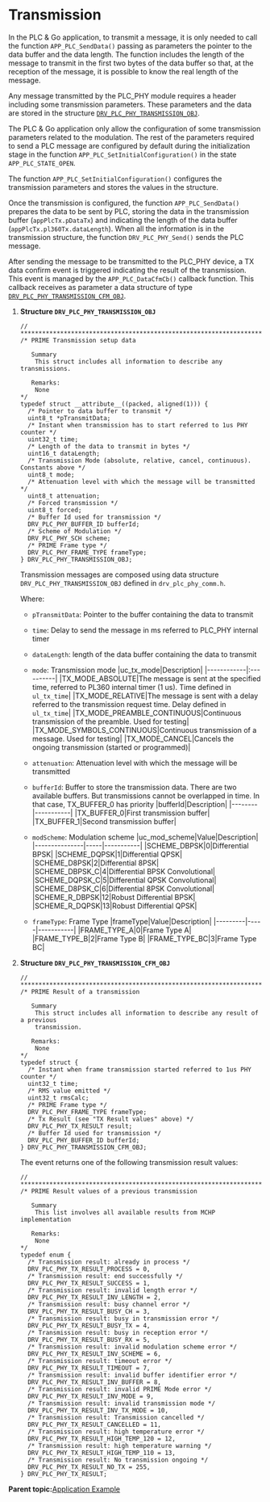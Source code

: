 # Transmission

In the PLC & Go application, to transmit a message, it is only needed to call the function `APP_PLC_SendData()` passing as parameters the pointer to the data buffer and the data length. The function includes the length of the message to transmit in the first two bytes of the data buffer so that, at the reception of the message, it is possible to know the real length of the message.

Any message transmitted by the PLC\_PHY module requires a header including some transmission parameters. These parameters and the data are stored in the structure [`DRV_PLC_PHY_TRANSMISSION_OBJ`](#GUID-FD496811-F1AF-4D56-81F4-814F66EAEB58).

The PLC & Go application only allow the configuration of some transmission parameters related to the modulation. The rest of the parameters required to send a PLC message are configured by default during the initialization stage in the function `APP_PLC_SetInitialConfiguration()` in the state `APP_PLC_STATE_OPEN`.

The function `APP_PLC_SetInitialConfiguration()` configures the transmission parameters and stores the values in the structure.

Once the transmission is configured, the function `APP_PLC_SendData()` prepares the data to be sent by PLC, storing the data in the transmission buffer \(`appPlcTx.pDataTx`\) and indicating the length of the data buffer \(`appPlcTx.pl360Tx.dataLength`\). When all the information is in the transmission structure, the function `DRV_PLC_PHY_Send()` sends the PLC message.

After sending the message to be transmitted to the PLC\_PHY device, a TX data confirm event is triggered indicating the result of the transmission. This event is managed by the `APP_PLC_DataCfmCb()` callback function. This callback receives as parameter a data structure of type [`DRV_PLC_PHY_TRANSMISSION_CFM_OBJ`](#GUID-5FBF00EB-BA0A-4BB9-A15C-21A80FC044E4).

1.  **Structure `DRV_PLC_PHY_TRANSMISSION_OBJ`**

    ``` {#CODEBLOCK_KG3_4ZS_CTB}
    // *****************************************************************************
    /* PRIME Transmission setup data
    
       Summary
        This struct includes all information to describe any transmissions.
    
       Remarks:
        None
    */
    typedef struct __attribute__((packed, aligned(1))) {
      /* Pointer to data buffer to transmit */
      uint8_t *pTransmitData;
      /* Instant when transmission has to start referred to 1us PHY counter */
      uint32_t time;
      /* Length of the data to transmit in bytes */
      uint16_t dataLength;
      /* Transmission Mode (absolute, relative, cancel, continuous). Constants above */
      uint8_t mode;
      /* Attenuation level with which the message will be transmitted */
      uint8_t attenuation;
      /* Forced transmission */
      uint8_t forced;
      /* Buffer Id used for transmission */
      DRV_PLC_PHY_BUFFER_ID bufferId;
      /* Scheme of Modulation */
      DRV_PLC_PHY_SCH scheme;
      /* PRIME Frame type */
      DRV_PLC_PHY_FRAME_TYPE frameType;
    } DRV_PLC_PHY_TRANSMISSION_OBJ;
    ```

    Transmission messages are composed using data structure `DRV_PLC_PHY_TRANSMISSION_OBJ` defined in `drv_plc_phy_comm.h`.

    Where:

    -   `pTransmitData`: Pointer to the buffer containing the data to transmit
    -   `time`: Delay to send the message in ms referred to PLC\_PHY internal timer
    -   `dataLength`: length of the data buffer containing the data to transmit
    -   `mode`: Transmission mode
    |uc\_tx\_mode|Description|
    |------------|:----------|
    |TX\_MODE\_ABSOLUTE|The message is sent at the specified time, referred to PL360 internal timer \(1 us\). Time defined in `ul_tx_time`|
    |TX\_MODE\_RELATIVE|The message is sent with a delay referred to the transmission request time. Delay defined in `ul_tx_time`|
    |TX\_MODE\_PREAMBLE\_CONTINUOUS|Continuous transmission of the preamble. Used for testing|
    |TX\_MODE\_SYMBOLS\_CONTINUOUS|Continuous transmission of a message. Used for testing|
    |TX\_MODE\_CANCEL|Cancels the ongoing transmission \(started or programmed\)|

    -   `attenuation`: Attenuation level with which the message will be transmitted
    -   `bufferId`: Buffer to store the transmission data. There are two available buffers. But transmissions cannot be overlapped in time. In that case, TX\_BUFFER\_0 has priority
    |bufferId|Description|
    |--------|-----------|
    |TX\_BUFFER\_0|First transmission buffer|
    |TX\_BUFFER\_1|Second transmission buffer|

    -   `modScheme`: Modulation scheme
    |uc\_mod\_scheme|Value|Description|
    |---------------|-----|-----------|
    |SCHEME\_DBPSK|0|Differential BPSK|
    |SCHEME\_DQPSK|1|Differential QPSK|
    |SCHEME\_D8PSK|2|Differential 8PSK|
    |SCHEME\_DBPSK\_C|4|Differential BPSK Convolutional|
    |SCHEME\_DQPSK\_C|5|Differential QPSK Convolutional|
    |SCHEME\_D8PSK\_C|6|Differential 8PSK Convolutional|
    |SCHEME\_R\_DBPSK|12|Robust Differential BPSK|
    |SCHEME\_R\_DQPSK|13|Robust Differential QPSK|

    -   `frameType`: Frame Type
    |frameType|Value|Description|
    |---------|-----|-----------|
    |FRAME\_TYPE\_A|0|Frame Type A|
    |FRAME\_TYPE\_B|2|Frame Type B|
    |FRAME\_TYPE\_BC|3|Frame Type BC|

2.  **Structure `DRV_PLC_PHY_TRANSMISSION_CFM_OBJ`**

    ``` {#CODEBLOCK_MG3_4ZS_CTB}
    // *****************************************************************************
    /* PRIME Result of a transmission
    
       Summary
        This struct includes all information to describe any result of a previous 
        transmission.
    
       Remarks:
        None
    */
    typedef struct {
      /* Instant when frame transmission started referred to 1us PHY counter */
      uint32_t time;
      /* RMS value emitted */
      uint32_t rmsCalc;
      /* PRIME Frame type */
      DRV_PLC_PHY_FRAME_TYPE frameType;
      /* Tx Result (see "TX Result values" above) */
      DRV_PLC_PHY_TX_RESULT result;
      /* Buffer Id used for transmission */
      DRV_PLC_PHY_BUFFER_ID bufferId;
    } DRV_PLC_PHY_TRANSMISSION_CFM_OBJ;
    ```

    The event returns one of the following transmission result values:

    ``` {#CODEBLOCK_NG3_4ZS_CTB}
    // *****************************************************************************
    /* PRIME Result values of a previous transmission
    
       Summary
        This list involves all available results from MCHP implementation
    
       Remarks:
        None
    */
    typedef enum {
      /* Transmission result: already in process */
      DRV_PLC_PHY_TX_RESULT_PROCESS = 0,
      /* Transmission result: end successfully */
      DRV_PLC_PHY_TX_RESULT_SUCCESS = 1,
      /* Transmission result: invalid length error */
      DRV_PLC_PHY_TX_RESULT_INV_LENGTH = 2,
      /* Transmission result: busy channel error */
      DRV_PLC_PHY_TX_RESULT_BUSY_CH = 3,
      /* Transmission result: busy in transmission error */
      DRV_PLC_PHY_TX_RESULT_BUSY_TX = 4,
      /* Transmission result: busy in reception error */
      DRV_PLC_PHY_TX_RESULT_BUSY_RX = 5,
      /* Transmission result: invalid modulation scheme error */
      DRV_PLC_PHY_TX_RESULT_INV_SCHEME = 6,
      /* Transmission result: timeout error */
      DRV_PLC_PHY_TX_RESULT_TIMEOUT = 7,
      /* Transmission result: invalid buffer identifier error */
      DRV_PLC_PHY_TX_RESULT_INV_BUFFER = 8,
      /* Transmission result: invalid PRIME Mode error */
      DRV_PLC_PHY_TX_RESULT_INV_MODE = 9,
      /* Transmission result: invalid transmission mode */
      DRV_PLC_PHY_TX_RESULT_INV_TX_MODE = 10,
      /* Transmission result: Transmission cancelled */
      DRV_PLC_PHY_TX_RESULT_CANCELLED = 11,
      /* Transmission result: high temperature error */
      DRV_PLC_PHY_TX_RESULT_HIGH_TEMP_120 = 12,
      /* Transmission result: high temperature warning */
      DRV_PLC_PHY_TX_RESULT_HIGH_TEMP_110 = 13,
      /* Transmission result: No transmission ongoing */
      DRV_PLC_PHY_TX_RESULT_NO_TX = 255,
    } DRV_PLC_PHY_TX_RESULT;
    
    ```


**Parent topic:**[Application Example](GUID-D8E2814E-98EA-4380-A781-862A488F5734.md)

